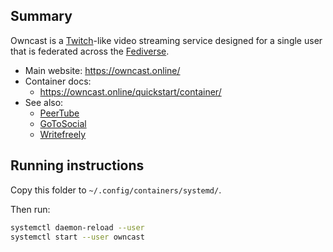 ## Summary

Owncast is a [Twitch](https://www.twitch.tv/)-like video streaming service designed for a single user that is federated across the [Fediverse](https://en.wikipedia.org/wiki/Fediverse).

* Main website: https://owncast.online/
* Container docs:
  * https://owncast.online/quickstart/container/
* See also:
  * [PeerTube](../peertube)
  * [GoToSocial](../gotosocial)
  * [Writefreely](../writefreely)

## Running instructions

Copy this folder to `~/.config/containers/systemd/`.

Then run:

```bash
systemctl daemon-reload --user
systemctl start --user owncast
```
